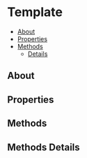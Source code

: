 # Template

* [About](#about)
* [Properties](#properties)
* [Methods](#methods)
  * [Details](#methods-details)

## About



## Properties



## Methods



## Methods Details

